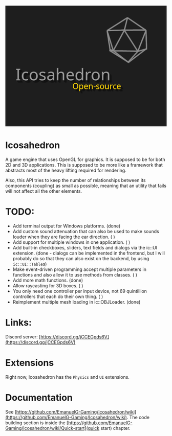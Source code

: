 ![Icosahedron cover art](resources/icosahedron-cover-art.png)

# Icosahedron
A game engine that uses OpenGL for graphics. It is supposed to be for both 2D and 3D applications. This is supposed to be more like a framework that abstracts most of the heavy lifting required for rendering. 

Also, this API tries to keep the number of relationships between its components (coupling) as small as possible, meaning that an utility that fails will not affect all the other elements.


# TODO:

- Add terminal output for Windows platforms. (done)
- Add custom sound attenuation that can also be used to make sounds louder when they are facing the ear direction. ( )
- Add support for multiple windows in one application. ( )
- Add built-in checkboxes, sliders, text fields and dialogs via the ic::UI extension. (done - dialogs can be implemented in the frontend, but I will probably do so that they can also exist on the backend, by using `ic::UI::Table`s) 
- Make event-driven programming accept multiple parameters in functions and also allow it to use methods from classes. ( )
- Add more math functions. (done)
- Allow raycasting for 3D boxes. ( )
- You only need one controller per input device, not 69 quintillion controllers that each do their own thing. ( )
- Reimplement multiple mesh loading in ic::OBJLoader. (done)


# Links:
Discord server: [https://discord.gg/jCCEGpds6V](https://discord.gg/jCCEGpds6V)

# Extensions
Right now, Icosahedron has the `Physics` and `UI` extensions.

# Documentation
See [https://github.com/EmanuelG-Gaming/Icosahedron/wiki](https://github.com/EmanuelG-Gaming/Icosahedron/wiki). The code building section is inside the [https://github.com/EmanuelG-Gaming/Icosahedron/wiki/Quick-start](quick start) chapter. 
